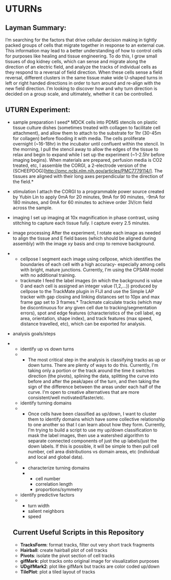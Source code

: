 # UTURNs
## Layman Summary:
  I’m searching for the factors that drive cellular decision making in tightly packed groups of cells that migrate together in response to an external cue. This information may lead to a better understanding of how to control cells for purposes like healing and tissue engineering. To do this, I grow small tissues of dog kidney cells, which can sense and migrate along the direction of an electric field, and analyze the tracks of individual cells as they respond to a reversal of field direction. When these cells sense a field reversal, different clusters in the same tissue make wide U-shaped turns in left or right handed directions in order to turn around and re-align with the new field direction. I’m looking to discover how and why turn direction is decided on a group scale, and ultimately, whether it can be controlled.

## UTURN Experiment:
- sample preparation
I seed* MDCK cells into PDMS stencils on plastic tissue culture dishes (sometimes treated with collagen to facilitate cell attachment), and allow them to attach to the substrate for 1hr (30-45m for collagen) before flooding it with media. The cells proliferate overnight (~16-18hr) in the incubator until confluent within the stencil. In the morning, I pull the stencil away to allow the edges of the tissue to relax and begin to expand while I set up the experiment (~1-2.5hr before imaging begins). When materials are prepared, perfusion media is CO2 treated, etc, I assemble the CORGI, a 2-electrode version of the (SCHEEPDOG)[http://pmc.ncbi.nlm.nih.gov/articles/PMC7779114/]. The tissues are aligned with their long axes perpendicular to the direction of the field.*
- stimulation
I attach the CORGI to a programmable power source created by Yubin Lin to apply 0mA for 20 minutes, 9mA for 90 minutes, -9mA for 180 minutes, and 0mA for 60 minutes to achieve order 3V/cm field across the sample.
- imaging
I set up imaging at 10x magnification in phase contrast, using stitching to capture each tissue fully. I capture every 2.5 minutes.
- image processing
After the experiment, I rotate each image as needed to align the tissue and E field bases (which should be aligned during assembly) with the image xy basis and crop to remove background. 
- - cellpose
  I segment each image using cellpose, which identifies the boundaries of each cell with a high accuracy- especially among cells with bright, mature junctions. Currently, I'm using the CPSAM model with no additional training.
  - trackmate
  I feed the label images (in which the background is value 0 and each cell is assigned an integer value (1,2,...)) produced by cellpose to the TrackMate plugin in FIJI and use the Simple LAP tracker with gap closing and linking distances set to 10px and max frame gap set to 3 frames.* Trackmate calculate tracks (which may be discontinuous for any given cell due to tracking/segmentation errors), spot and edge features (characteristics of the cell label, eg area, orientation, shape index), and track features (max speed, distance travelled, etc), which can be exported for analysis. 
- analysis goals/steps
- - identify up vs down turns
  - - The most critical step in the analysis is classifying tracks as up or down turns. There are plenty of ways to do this. Currently, I'm taking only a portion or the track around the time it switches direction (the pivots), splining the data, splitting the curve into before and after the peak/apex of the turn, and then taking the sign of the difference between the areas under each half of the curve. I'm open to creative alternatives that are more consistent/well motivated/faster/etc.
  - identify turning domains
  - - Once cells have been classified as up/down, I want to cluster them to identify domains which have some collective relationship to one another so that I can learn about how they form. Currently, I'm trying to build a script to use my up/down classification to mask the label images, then use a watershed algorithm to separate connected components of just the up labels/just the down labels. If this is possible, it will be simple to then pull cell number, cell area distributions vs domain areas, etc (individual and local and global data).
  - - characterize turning domains
    - - cell number
      - correlation length
      - proportions/symmetry
  - identify predictive factors
  - - turn width
    - salient neighbors
    - speed

  ## Current Useful Scripts in this Repository
  - **TracksForm**: format tracks, filter out very short track fragments
  - **Hairball**: create hairball plot of cell tracks
  - **Pivots**: isolate the pivot section of cell tracks
  - **gifMark**: plot tracks onto original image for visualization purposes
  - **UDgifMark2**: plot like gifMark but tracks are color coded up/down
  - **TilePlot**: plot a tiled layout of tracks
